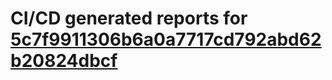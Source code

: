 # CI/CD generated reports for [5c7f9911306b6a0a7717cd792abd62b20824dbcf](https://github.com/hydephp/develop/commit/5c7f9911306b6a0a7717cd792abd62b20824dbcf)
